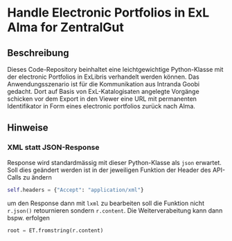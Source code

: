 # Handle Electronic Portfolios in ExL Alma for ZentralGut

## Beschreibung

Dieses Code-Repository beinhaltet eine leichtgewichtige Python-Klasse mit der electronic Portfolios in ExLibris verhandelt werden können. Das Anwendungsszenario ist für die Kommunikation aus Intranda Goobi gedacht. Dort auf Basis von ExL-Katalogisaten angelegte Vorgänge schicken vor dem Export in den Viewer eine URL mit permanenten Identifikator in Form eines electronic portfolios zurück nach Alma.

## Hinweise

### XML statt JSON-Response
Response wird standardmässig mit dieser Python-Klasse als `json` erwartet. Soll dies geändert werden ist in der jeweiligen Funktion der Header des API-Calls zu ändern

```python
self.headers = {"Accept": "application/xml"}    
```

um den Response dann mit `lxml` zu bearbeiten soll die Funktion nicht `r.json()` retournieren sondern `r.content`. Die Weiterverabeitung kann dann bspw. erfolgen

```python
root = ET.fromstring(r.content)
```